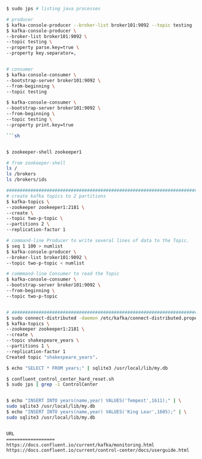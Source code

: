 ```sh
$ sudo jps # listing java processes

# producer
$ kafka-console-producer --broker-list broker101:9092 --topic testing
$ kafka-console-producer \
--broker-list broker101:9092 \
--topic testing \
--property parse.key=true \
--property key.separator=,


# consumer
$ kafka-console-consumer \
--bootstrap-server broker101:9092 \
--from-beginning \
--topic testing

$ kafka-console-consumer \
--bootstrap-server broker101:9092 \
--from-beginning \
--topic testing \
--property print.key=true

```sh


$ zookeeper-shell zookeeper1

# from zookeeper-shell
ls /
ls /brokers
ls /brokers/ids

#######################################################################################
# create kafka topics to 2 partitions
$ kafka-topics \
--zookeeper zookeeper1:2181 \
--create \
--topic two-p-topic \
--partitions 2 \
--replication-factor 1

# command-line Producer to write several lines of data to the Topic.
$ seq 1 100 > numlist
$ kafka-console-producer \
--broker-list broker101:9092 \
--topic two-p-topic < numlist

# commmand-line Consumer to read the Topic
$ kafka-console-consumer \
--bootstrap-server broker101:9092 \
--from-beginning \
--topic two-p-topic


# #######################################################################
$ sudo connect-distributed -daemon /etc/kafka/connect-distributed.properties
$ kafka-topics \
--zookeeper zookeeper1:2181 \
--create \
--topic shakespeare_years \
--partitions 1 \
--replication-factor 1
Created topic "shakespeare_years".

$ echo "SELECT * FROM years;" | sqlite3 /usr/local/lib/my.db

$ confluent_control_center_hard_reset.sh
$ sudo jps | grep -i ControlCenter


$ echo "INSERT INTO years(name,year) VALUES('Tempest',1611);" | \
sudo sqlite3 /usr/local/lib/my.db
$ echo "INSERT INTO years(name,year) VALUES('King Lear',1605);" | \
sudo sqlite3 /usr/local/lib/my.db


URL
==================
https://docs.confluent.io/current/kafka/monitoring.html
https://docs.confluent.io/current/control-center/docs/userguide.html


